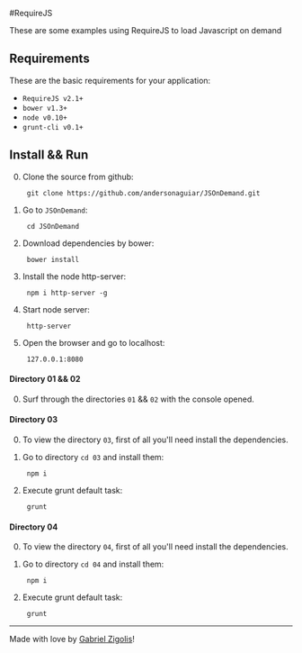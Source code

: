 #RequireJS

These are some examples using RequireJS to load Javascript on demand


## Requirements

These are the basic requirements for your application:

* ```RequireJS v2.1+```
* ```bower v1.3+```
* ```node v0.10+```
* ```grunt-cli v0.1+```


## Install && Run

0. Clone the source from github:

        git clone https://github.com/andersonaguiar/JSOnDemand.git

0. Go to `JSOnDemand`:

		cd JSOnDemand

0. Download dependencies by bower:

		bower install

0. Install the node http-server:

		npm i http-server -g

0. Start node server:

		http-server

0. Open the browser and go to localhost:

		127.0.0.1:8080


#### Directory 01 && 02

0. Surf through the directories `01` && `02` with the console opened.



#### Directory 03

0. To view the directory `03`, first of all you'll need install the dependencies.

0. Go to directory `cd 03` and install them:

		npm i

0. Execute grunt default task:

		grunt



#### Directory 04

0. To view the directory `04`, first of all you'll need install the dependencies.

0. Go to directory `cd 04` and install them:

		npm i

0. Execute grunt default task:

		grunt

***

Made with love by [Gabriel Zigolis](https://twitter.com/zigolis)!
